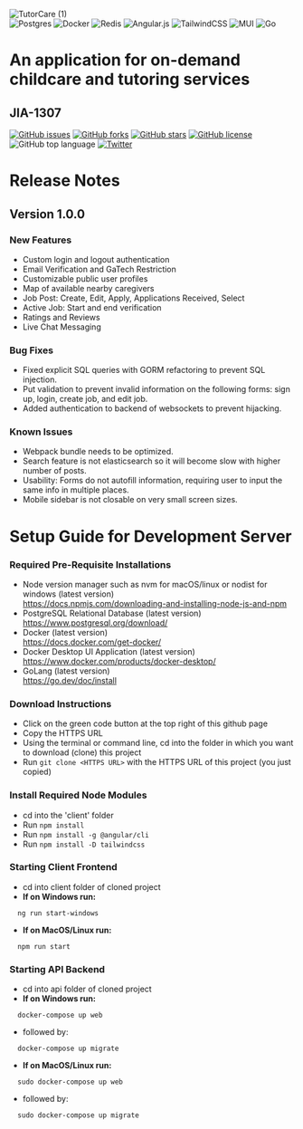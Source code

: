 ![TutorCare (1)](https://user-images.githubusercontent.com/59323055/150261046-70941ab4-8bed-46a0-a3ee-65d22ead7ddb.png) \
![Postgres](https://img.shields.io/badge/postgres-%23316192.svg?style=for-the-badge&logo=postgresql&logoColor=white)
![Docker](https://img.shields.io/badge/docker-%230db7ed.svg?style=for-the-badge&logo=docker&logoColor=white)
![Redis](https://img.shields.io/badge/redis-%23DD0031.svg?style=for-the-badge&logo=redis&logoColor=white)
![Angular.js](https://img.shields.io/badge/angular.js-%23E23237.svg?style=for-the-badge&logo=angularjs&logoColor=white)
![TailwindCSS](https://img.shields.io/badge/tailwindcss-%2338B2AC.svg?style=for-the-badge&logo=tailwind-css&logoColor=white)
![MUI](https://img.shields.io/badge/MUI-%230081CB.svg?style=for-the-badge&logo=material-ui&logoColor=white)
![Go](https://img.shields.io/badge/go-%2300ADD8.svg?style=for-the-badge&logo=go&logoColor=white)
# An application for on-demand childcare and tutoring services
## JIA-1307
[![GitHub issues](https://img.shields.io/github/issues/k-lombard/TutorCare)](https://github.com/k-lombard/TutorCare/issues)
[![GitHub forks](https://img.shields.io/github/forks/k-lombard/TutorCare)](https://github.com/k-lombard/TutorCare/network)
[![GitHub stars](https://img.shields.io/github/stars/k-lombard/TutorCare)](https://github.com/k-lombard/TutorCare/stargazers)
[![GitHub license](https://img.shields.io/github/license/k-lombard/TutorCare)](https://github.com/k-lombard/TutorCare/blob/main/LICENSE)
![GitHub top language](https://img.shields.io/github/languages/top/k-lombard/TutorCare)
[![Twitter](https://img.shields.io/twitter/url?style=social&url=https%3A%2F%2Fgithub.com%2Fk-lombard%2FTutorCare)](https://twitter.com/intent/tweet?text=Wow:&url=https%3A%2F%2Fgithub.com%2Fk-lombard%2FTutorCare)


# Release Notes
## Version 1.0.0
### New Features
- Custom login and logout authentication
- Email Verification and GaTech Restriction
- Customizable public user profiles
- Map of available nearby caregivers
- Job Post: Create, Edit, Apply, Applications Received, Select
- Active Job: Start and end verification
- Ratings and Reviews
- Live Chat Messaging

### Bug Fixes
- Fixed explicit SQL queries with GORM refactoring to prevent SQL injection.
- Put validation to prevent invalid information on the following forms: sign up, login, create job, and edit job.
- Added authentication to backend of websockets to prevent hijacking.

### Known Issues
- Webpack bundle needs to be optimized.
- Search feature is not elasticsearch so it will become slow with higher number of posts.
- Usability: Forms do not autofill information, requiring user to input the same info in multiple places.
- Mobile sidebar is not closable on very small screen sizes.

# Setup Guide for Development Server
### Required Pre-Requisite Installations
- Node version manager such as nvm for macOS/linux or nodist for windows (latest version) <br>
  https://docs.npmjs.com/downloading-and-installing-node-js-and-npm
- PostgreSQL Relational Database (latest version) <br>
  https://www.postgresql.org/download/
- Docker (latest version) <br>
  https://docs.docker.com/get-docker/
- Docker Desktop UI Application (latest version) <br>
  https://www.docker.com/products/docker-desktop/
- GoLang (latest version) <br>
  https://go.dev/doc/install

### Download Instructions
- Click on the green code button at the top right of this github page
- Copy the HTTPS URL
- Using the terminal or command line, cd into the folder in which you want to download (clone) this project 
- Run ``` git clone <HTTPS URL> ```  with the HTTPS URL of this project (you just copied)

### Install Required Node Modules
- cd into the 'client' folder
- Run ``` npm install ```
- Run ``` npm install -g @angular/cli ``` 
- Run ``` npm install -D tailwindcss ```

### Starting Client Frontend
- cd into client folder of cloned project
- **If on Windows run:**
```
  ng run start-windows
```
- **If on MacOS/Linux run:**
```
  npm run start
```

### Starting API Backend
- cd into api folder of cloned project
- **If on Windows run:**
```
  docker-compose up web
```
- followed by: 
```
  docker-compose up migrate
```
- **If on MacOS/Linux run:**
```
  sudo docker-compose up web
```
- followed by:
```
  sudo docker-compose up migrate
```
